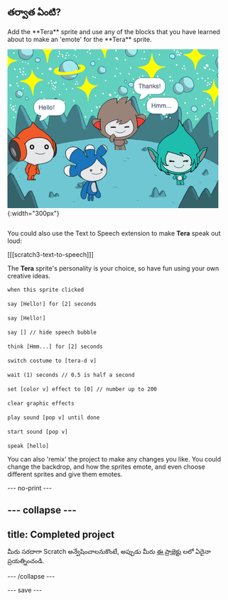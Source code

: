 ## తర్వాత ఏంటి?

<div style="display: flex; flex-wrap: wrap">
<div style="flex-basis: 200px; flex-grow: 1; margin-right: 15px;">
Add the **Tera** sprite and use any of the blocks that you have learned about to make an 'emote' for the **Tera** sprite.
</div>
<div>

![The Tera sprite on the Stage.](images/tera-step.png){:width="300px"}

</div>
</div>

You could also use the Text to Speech extension to make **Tera** speak out loud:

[[[scratch3-text-to-speech]]]

The **Tera** sprite's personality is your choice, so have fun using your own creative ideas.

```blocks3
when this sprite clicked

say [Hello!] for [2] seconds

say [Hello!]

say [] // hide speech bubble

think [Hmm...] for [2] seconds

switch costume to [tera-d v]

wait (1) seconds // 0.5 is half a second

set [color v] effect to [0] // number up to 200

clear graphic effects

play sound [pop v] until done

start sound [pop v]

speak [hello]
```

You can also 'remix' the project to make any changes you like. You could change the backdrop, and how the sprites emote, and even choose different sprites and give them emotes.

--- no-print ---

--- collapse ---
---
title: Completed project
---

మీరు సరదాగా Scratch అన్వేషించాలనుకొంటే, అప్పుడు మీరు [ఈ ప్రాజెక్టు](https://projects.raspberrypi.org/te-IN/projects?software%5B%5D=scratch&curriculum%5B%5D=%201) లలో ఏదైనా ప్రయత్నించండి.

--- /collapse ---

--- save ---
